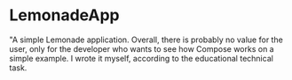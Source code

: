 # LemonadeApp
"A simple Lemonade application. 
Overall, there is probably no value for the user, only for the developer who wants to see how Compose works on a simple example. 
I wrote it myself, according to the educational technical task.
